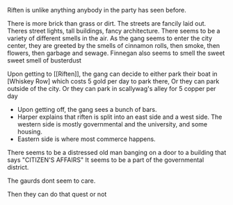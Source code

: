 Riften is unlike anything anybody in the party has seen before.

There is more brick than grass or dirt. The streets are fancily laid out. Theres street lights, tall buildings, fancy architecture. There seems to be a variety of different smells in the air. As the gang seems to enter the city center, they are greeted by the smells of cinnamon rolls, then smoke, then flowers, then garbage and sewage. Finnegan also seems to smell the sweet sweet smell of busterdust

Upon getting to [[Riften]], the gang can decide to either park their boat in [Whiskey Row] which costs 5 gold per day to park there, Or they can park outside of the city.
Or they can park in scallywag's alley for 5 copper per day

* Upon getting off, the gang sees a bunch of bars.
* Harper explains that riften is split into an east side and a west side. The western side is mostly governmental and the university, and some housing.
* Eastern side is where most commerce happens.

There seems to be a distressed old man banging on a door to a building that says "CITIZEN'S AFFAIRS" It seems to be a part of the governmental district.

The gaurds dont seem to care.

Then they can do that quest or not



